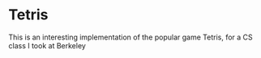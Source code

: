 # Tetris
This is an interesting implementation of the popular game Tetris, for a CS class I took at Berkeley
